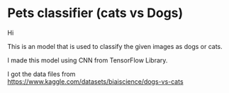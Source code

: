 # Pets classifier (cats vs Dogs)

Hi 

This is an model that is used to classify the given images as dogs or cats.

I made this model using CNN from TensorFlow Library.

I got the data files from https://www.kaggle.com/datasets/biaiscience/dogs-vs-cats
